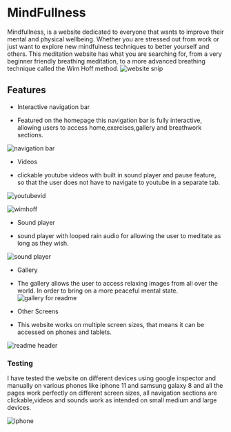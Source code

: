 # MindFullness

Mindfullness, is a website dedicated to everyone that wants to improve their mental and physical wellbeing.
Whether you are stressed out from work or just want to explore new mindfulness techniques to better yourself and others. 
This meditation website has what you are searching for, from a very beginner friendly breathing meditation,
to a more advanced breathing technique called the Wim Hoff method. 
![website snip](https://user-images.githubusercontent.com/118306742/211632252-27208df9-c891-4095-8a0a-dd05cedf30c5.PNG)


## Features

- Interactive navigation bar
 * Featured on the homepage this navigation bar is fully interactive,
 allowing users to access home,exercises,gallery and breathwork sections.
 
![navigation bar](https://user-images.githubusercontent.com/118306742/210639116-19b1d18b-bd97-4926-a61b-634ca98ab7d0.PNG)

- Videos  
* clickable youtube videos with built in sound player and pause feature,
  so that the user does not have to navigate to youtube in a separate tab.

![youtubevid](https://user-images.githubusercontent.com/118306742/211830186-9b82b2b5-b1a0-4e61-9eb9-f4bcffd7b2f7.PNG)

![wimhoff](https://user-images.githubusercontent.com/118306742/210642859-55960412-77f9-4494-b1bc-bda457e5657e.PNG)

- Sound player
* sound player with looped rain audio for allowing the user to meditate as long as they wish. 

![sound player](https://user-images.githubusercontent.com/118306742/210643873-5cc26653-c826-4c70-9b0d-7572ca24e4f5.PNG)

- Gallery
 * The gallery allows the user to access relaxing images from all over the world.
   In order to bring on a more peaceful mental state.
   ![gallery for readme](https://user-images.githubusercontent.com/118306742/210644578-56799d0a-d868-4fc2-8d73-4a9e66826c65.PNG)

- Other Screens 
* This website works on multiple screen sizes, that means it can be accessed on phones and tablets.

![readme header](https://user-images.githubusercontent.com/118306742/211646733-bdc38f62-4b7a-4aad-867c-a15be4f189e4.PNG)

### Testing

 I have tested the website on different devices using google inspector and manually on various phones like iphone 11 and samsung galaxy 8 and all the pages work perfectly on different screen sizes, all navigation sections are clickable,videos and sounds work as intended on small medium and large devices.
 
 ![iphone](https://user-images.githubusercontent.com/118306742/211832990-8cc6e591-d168-4c6c-8c05-6065fefdedc6.PNG)
 
